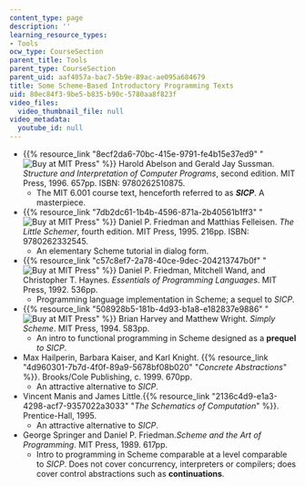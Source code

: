 ```yaml
---
content_type: page
description: ''
learning_resource_types:
- Tools
ocw_type: CourseSection
parent_title: Tools
parent_type: CourseSection
parent_uid: aaf4057a-bac7-5b9e-89ac-ae095a684679
title: Some Scheme-Based Introductory Programming Texts
uid: 80ec84f3-9be5-b835-b90c-5780aa8f823f
video_files:
  video_thumbnail_file: null
video_metadata:
  youtube_id: null
---
```


*   {{% resource_link "8ecf2da6-70bc-415e-9791-fe4b15e37ed9" "![Buy at MIT Press](/images/mp_logo.gif)" %}} Harold Abelson and Gerald Jay Sussman. _Structure and Interpretation of Computer Programs_, second edition. MIT Press, 1996. 657pp. ISBN: 9780262510875.
    *   The MIT 6.001 course text, henceforth referred to as _**SICP**_. A masterpiece.
*   {{% resource_link "7db2dc61-1b4b-4596-871a-2b40561b1ff3" "![Buy at MIT Press](/images/mp_logo.gif)" %}} Daniel P. Friedman and Matthias Felleisen. _The Little Schemer_, fourth edition. MIT Press, 1995. 216pp. ISBN: 9780262332545.
    *   An elementary Scheme tutorial in dialog form.
*   {{% resource_link "c57c8ef7-2a78-40ce-9dec-204213747b0f" "![Buy at MIT Press](/images/mp_logo.gif)" %}} Daniel P. Friedman, Mitchell Wand, and Christopher T. Haynes. _Essentials of Programming Languages_. MIT Press, 1992. 536pp.
    *   Programming language implementation in Scheme; a sequel to _SICP_.
*   {{% resource_link "508928b5-181b-4d93-b1a8-e182837e9886" "![Buy at MIT Press](/images/mp_logo.gif)" %}} Brian Harvey and Matthew Wright. _Simply Scheme_. MIT Press, 1994. 583pp.
    *   An intro to functional programming in Scheme designed as a **prequel** _to SICP_.
*   Max Hailperin, Barbara Kaiser, and Karl Knight. {{% resource_link "4d960301-7b7d-4f0f-89a9-5678bf08b020" "_Concrete Abstractions_" %}}. Brooks/Cole Publishing, c. 1999. 670pp.
    *   An attractive alternative to _SICP_.
*   Vincent Manis and James Little.{{% resource_link "2136c4d9-e1a3-4298-acf7-9357022a3033" "_The Schematics of Computation_" %}}. Prentice-Hall, 1995.
    *   An attractive alternative to _SICP_.
*   George Springer and Daniel P. Friedman._Scheme and the Art of Programming_. MIT Press, 1989. 617pp.
    *   Intro to programming in Scheme comparable at a level comparable to _SICP_. Does not cover concurrency, interpreters or compilers; does cover control abstractions such as **continuations**.
